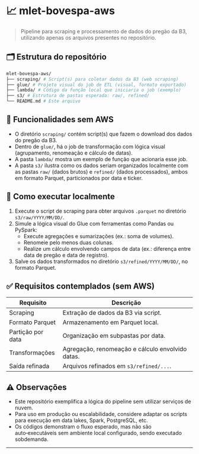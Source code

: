 # 📈 mlet-bovespa-aws

> Pipeline para scraping e processamento de dados do pregão da B3, utilizando apenas os arquivos presentes no repositório.

## 🗂 Estrutura do repositório

```bash
mlet-bovespa-aws/
├── scraping/ # Script(s) para coletar dados da B3 (web scraping)
├── glue/ # Projeto visual do job de ETL (visual, formato exportado)
├── lambda/ # Código da função local que iniciaria o job (exemplo)
├── s3/ # Estrutura de pastas esperada: raw/, refined/
└── README.md # Este arquivo
```


## 🔧 Funcionalidades sem AWS

- O diretório `scraping/` contém script(s) que fazem o download dos dados do pregão da B3.
- Dentro de `glue/`, há o job de transformação com lógica visual (agrupamento, renomeação e cálculo de datas).
- A pasta `lambda/` mostra um exemplo de função que acionaria esse job.
- A pasta `s3/` ilustra como os dados seriam organizados localmente com as pastas `raw/` (dados brutos) e `refined/` (dados processados), ambos em formato Parquet, particionados por data e ticker.

## 🧪 Como executar localmente

1. Execute o script de scraping para obter arquivos `.parquet` no diretório `s3/raw/YYYY/MM/DD/`.
2. Simule a lógica visual do Glue com ferramentas como Pandas ou PySpark:
   - Execute agregações e sumarizações (ex.: soma de volumes).
   - Renomeie pelo menos duas colunas.
   - Realize um cálculo envolvendo campos de data (ex.: diferença entre data de pregão e data de registro).
3. Salve os dados transformados no diretório `s3/refined/YYYY/MM/DD/`, no formato Parquet.

## ✅ Requisitos contemplados (sem AWS)

| Requisito       | Descrição |
|----------------|-----------|
| Scraping       | Extração de dados da B3 via script. |
| Formato Parquet | Armazenamento em Parquet local. |
| Partição por data | Organização em subpastas por data. |
| Transformações | Agregação, renomeação e cálculo envolvido datas. |
| Saída refinada | Arquivos refinados em `s3/refined/...`. |

## ⚠️ Observações

- Este repositório exemplifica a lógica do pipeline sem utilizar serviços de nuvem.
- Para uso em produção ou escalabilidade, considere adaptar os scripts para execução em data lakes, Spark, PostgreSQL, etc.
- Os códigos demonstram o fluxo esperado, mas não são auto‑executáveis sem ambiente local configurado, sendo executado sobdemanda.

---
